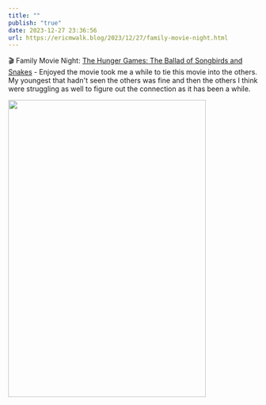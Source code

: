 ```yaml
---
title: ""
publish: "true"
date: 2023-12-27 23:36:56
url: https://ericmwalk.blog/2023/12/27/family-movie-night.html
---
```


🎬 Family Movie Night: [The Hunger Games: The Ballad of Songbirds and Snakes](https://www.imdb.com/title/tt10545296/) - Enjoyed the movie took me a while to tie this movie into the others.  My youngest that hadn't seen the others was fine and then the others I think were struggling as well to figure out the connection as it has been a while.



<img src="uploads/2023/611a040f1e.jpeg" width="399" height="600" alt="">